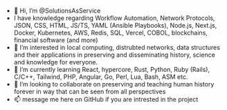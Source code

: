 - 👋 Hi, I’m @SolutionsAsService
- I have knowledge regarding Workflow Automation, Network Protocols, JSON, CSS, HTML, JS/TS, YAML (Ansible Playbooks), Node.js, Next.js, Docker, Kubernetes, AWS, Redis, SQL, Vercel, COBOL, blockchains, financial software (and more)
- 👀 I’m interested in local computing, distrubted networks, data structures and their applications in preserving and disseminating history, science and knowledge for everyone. 
- 🌱 I’m currently learning React, hypercore, Rust, Python, Ruby (Rails), C/C++, Tailwind, PHP, Angular, Go, Perl, Lua, Bash, ASM etc.
- 💜 I’m looking to collaborate on preserving and teaching human history forever in way that can be seen from all perspectives 
- 📫 message me here on GitHub if you are intrested in the project

<!---
SolutionsAsService/SolutionsAsService is a ✨ special ✨ repository because its `README.md` (this file) appears on your GitHub profile.
You can click the Preview link to take a look at your changes.
--->
